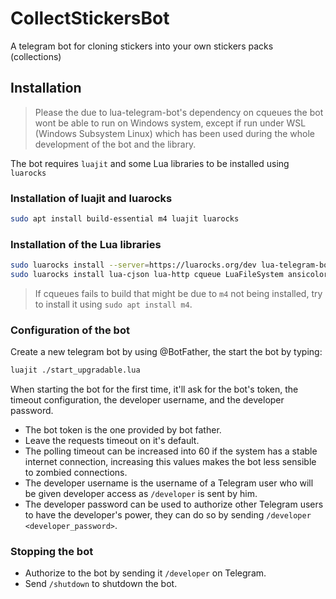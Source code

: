 
# CollectStickersBot

A telegram bot for cloning stickers into your own stickers packs (collections)

## Installation

> Please the due to lua-telegram-bot's dependency on cqueues the bot wont be able to run on Windows system, except if run under WSL (Windows Subsystem Linux) which has been used during the whole development of the bot and the library.

The bot requires `luajit` and some Lua libraries to be installed using `luarocks`

### Installation of luajit and luarocks

```bash
sudo apt install build-essential m4 luajit luarocks
```

### Installation of the Lua libraries

```bash
sudo luarocks install --server=https://luarocks.org/dev lua-telegram-bot
sudo luarocks install lua-cjson lua-http cqueue LuaFileSystem ansicolors statsd ftcsv
```

> If cqueues fails to build that might be due to `m4` not being installed, try to install it using `sudo apt install m4`.

### Configuration of the bot

Create a new telegram bot by using @BotFather, the start the bot by typing:

```bash
luajit ./start_upgradable.lua
```

When starting the bot for the first time, it'll ask for the bot's token, the timeout configuration, the developer username, and the developer password.

- The bot token is the one provided by bot father.
- Leave the requests timeout on it's default.
- The polling timeout can be increased into 60 if the system has a stable internet connection, increasing this values makes the bot less sensible to zombied connections.
- The developer username is the username of a Telegram user who will be given developer access as `/developer` is sent by him.
- The developer password can be used to authorize other Telegram users to have the developer's power, they can do so by sending `/developer <developer_password>`.

### Stopping the bot

- Authorize to the bot by sending it `/developer` on Telegram.
- Send `/shutdown` to shutdown the bot.
